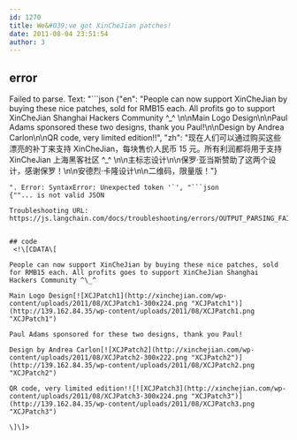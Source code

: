 ```yaml
---
id: 1270
title: We&#039;ve got XinCheJian patches!
date: 2011-08-04 23:51:54
author: 3
---
```

## error
Failed to parse. Text: "```json
{"en": "People can now support XinCheJian by buying these nice patches, sold for RMB15 each. All profits go to support XinCheJian Shanghai Hackers Community ^\_^ \n\nMain Logo Design\n\nPaul Adams sponsored these two designs, thank you Paul!\n\nDesign by Andrea Carlon\n\nQR code, very limited edition!!", "zh": "现在人们可以通过购买这些漂亮的补丁来支持 XinCheJian，每块售价人民币 15 元。所有利润都将用于支持 XinCheJian 上海黑客社区 ^\_^ \n\n主标志设计\n\n保罗·亚当斯赞助了这两个设计，感谢保罗！\n\n安德烈·卡隆设计\n\n二维码，限量版！"}
```
". Error: SyntaxError: Unexpected token '`', "```json
{""... is not valid JSON

Troubleshooting URL: https://js.langchain.com/docs/troubleshooting/errors/OUTPUT_PARSING_FAILURE/


## code
 <!\[CDATA\[

People can now support XinCheJian by buying these nice patches, sold for RMB15 each. All profits goes to support XinCheJian Shanghai Hackers Community ^\_^

Main Logo Design[![XCJPatch1](http://xinchejian.com/wp-content/uploads/2011/08/XCJPatch1-300x224.png "XCJPatch1")](http://139.162.84.35/wp-content/uploads/2011/08/XCJPatch1.png "XCJPatch1")

Paul Adams sponsored for these two designs, thank you Paul!

Design by Andrea Carlon[![XCJPatch2](http://xinchejian.com/wp-content/uploads/2011/08/XCJPatch2-300x222.png "XCJPatch2")](http://139.162.84.35/wp-content/uploads/2011/08/XCJPatch2.png "XCJPatch2")

QR code, very limited edition!![![XCJPatch3](http://xinchejian.com/wp-content/uploads/2011/08/XCJPatch3-300x224.png "XCJPatch3")](http://139.162.84.35/wp-content/uploads/2011/08/XCJPatch3.png "XCJPatch3")

\]\]> 
